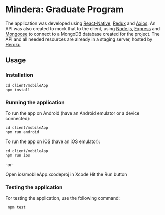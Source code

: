 # Mindera: Graduate Program
The application was developed using [React-Native](https://facebook.github.io/react-native/), [Redux](https://redux.js.org/) and [Axios](https://github.com/axios/axios).
An API was also created to mock that to the client, using [Node.js](https://nodejs.org/en/), [Express](https://expressjs.com/) and [Mongoose](http://mongoosejs.com/) to connect to a MongoDB database created for the project.
The API and all needed resources are already in a staging server, hosted by [Heroku](https://graduates-mindera.herokuapp.com/events)

## Usage
### Installation

    cd client/mobileApp
    npm install

### Running the application
   
 To run the app on Android (have an Android emulator or a device connected):
 
    cd client/mobileApp
    npm run android     
    
 To run the app on iOS (have an iOS emulator):
 
    cd client/mobileApp
    npm run ios
      
   -or-
   
   Open ios\mobileApp.xcodeproj in Xcode
   Hit the Run button

### Testing the application

  For testing the application, use the following command:
  
     npm test  

